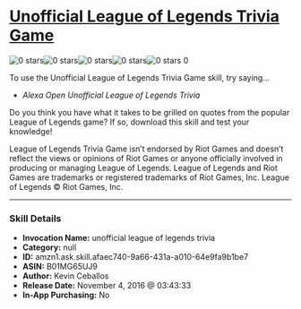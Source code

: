 # [Unofficial League of Legends Trivia Game](http://alexa.amazon.com/#skills/amzn1.ask.skill.afaec740-9a66-431a-a010-64e9fa9b1be7)
![0 stars](../../images/ic_star_border_black_18dp_1x.png)![0 stars](../../images/ic_star_border_black_18dp_1x.png)![0 stars](../../images/ic_star_border_black_18dp_1x.png)![0 stars](../../images/ic_star_border_black_18dp_1x.png)![0 stars](../../images/ic_star_border_black_18dp_1x.png) 0

To use the Unofficial League of Legends Trivia Game skill, try saying...

* *Alexa Open Unofficial League of Legends Trivia*

Do you think you have what it takes to be grilled on quotes from the popular League of Legends game? If so, download this skill and test your knowledge!

League of Legends Trivia Game isn’t endorsed by Riot Games and doesn’t reflect the views or opinions of Riot Games or anyone officially involved in producing or managing League of Legends. League of Legends and Riot Games are trademarks or registered trademarks of Riot Games, Inc. League of Legends © Riot Games, Inc.

***

### Skill Details

* **Invocation Name:** unofficial league of legends trivia
* **Category:** null
* **ID:** amzn1.ask.skill.afaec740-9a66-431a-a010-64e9fa9b1be7
* **ASIN:** B01MG65UJ9
* **Author:** Kevin Ceballos
* **Release Date:** November 4, 2016 @ 03:43:33
* **In-App Purchasing:** No
